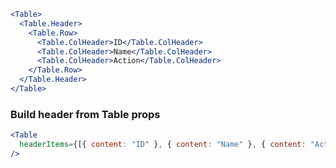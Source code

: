 ```jsx
<Table>
  <Table.Header>
    <Table.Row>
      <Table.ColHeader>ID</Table.ColHeader>
      <Table.ColHeader>Name</Table.ColHeader>
      <Table.ColHeader>Action</Table.ColHeader>
    </Table.Row>
  </Table.Header>
</Table>
```

### Build header from Table props

```jsx
<Table
  headerItems={[{ content: "ID" }, { content: "Name" }, { content: "Action" }]}
/>
```
